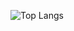 ![Top Langs](https://github-readme-stats.vercel.app/api/top-langs/?username=emmasudo&layout=compact)
